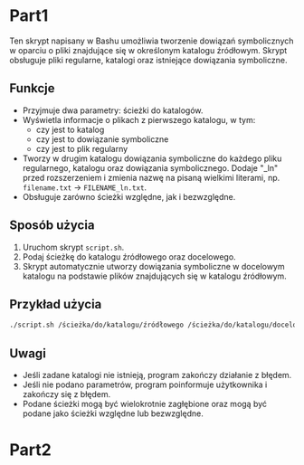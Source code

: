 # Part1

Ten skrypt napisany w Bashu umożliwia tworzenie dowiązań symbolicznych w oparciu o pliki znajdujące się w określonym katalogu źródłowym. Skrypt obsługuje pliki regularne, katalogi oraz istniejące dowiązania symboliczne.

## Funkcje

- Przyjmuje dwa parametry: ścieżki do katalogów.
- Wyświetla informacje o plikach z pierwszego katalogu, w tym:
  - czy jest to katalog
  - czy jest to dowiązanie symboliczne
  - czy jest to plik regularny
- Tworzy w drugim katalogu dowiązania symboliczne do każdego pliku regularnego, katalogu oraz dowiązania symbolicznego. Dodaje "_ln" przed rozszerzeniem i zmienia nazwę na pisaną wielkimi literami, np. `filename.txt` -> `FILENAME_ln.txt`.
- Obsługuje zarówno ścieżki względne, jak i bezwzględne.

## Sposób użycia

1. Uruchom skrypt `script.sh`.
2. Podaj ścieżkę do katalogu źródłowego oraz docelowego.
3. Skrypt automatycznie utworzy dowiązania symboliczne w docelowym katalogu na podstawie plików znajdujących się w katalogu źródłowym.

## Przykład użycia

```bash
./script.sh /ścieżka/do/katalogu/źródłowego /ścieżka/do/katalogu/docelowego
```

## Uwagi
- Jeśli zadane katalogi nie istnieją, program zakończy działanie z błędem.
- Jeśli nie podano parametrów, program poinformuje użytkownika i zakończy się z błędem.
- Podane ścieżki mogą być wielokrotnie zagłębione oraz mogą być podane jako ścieżki względne lub bezwzględne.


# Part2
